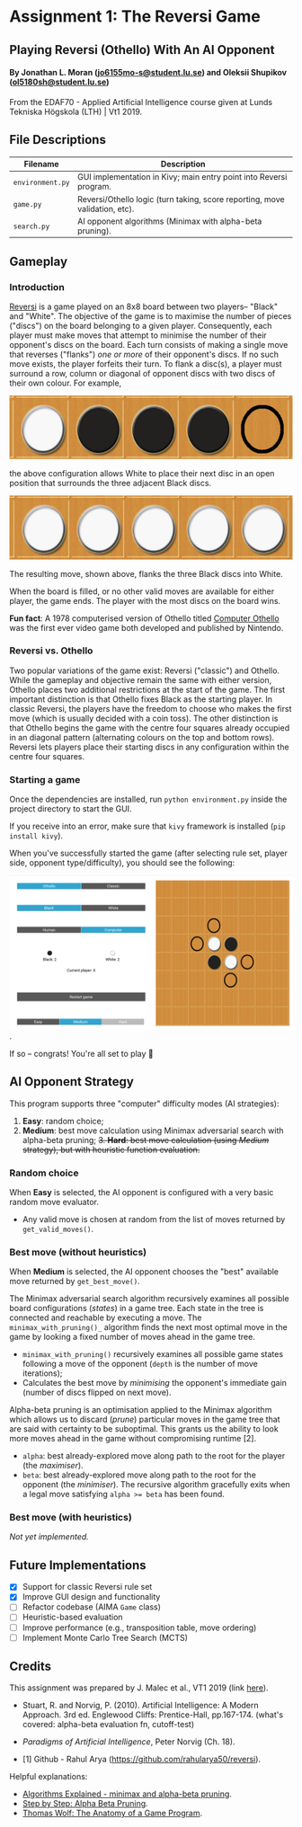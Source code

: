 # Assignment 1: The Reversi Game
## Playing Reversi (Othello) With An AI Opponent
#### By Jonathan L. Moran (jo6155mo-s@student.lu.se) and Oleksii Shupikov (ol5180sh@student.lu.se)
From the EDAF70 - Applied Artificial Intelligence course given at Lunds Tekniska Högskola (LTH) | Vt1 2019.

## File Descriptions

Filename           | Description
-------------------|---------------------------------------------------------------------------------------
`environment.py`   | GUI implementation in Kivy; main entry point into Reversi program.             
`game.py`          | Reversi/Othello logic (turn taking, score reporting, move validation, etc).
`search.py`        | AI opponent algorithms (Minimax with alpha-beta pruning).


## Gameplay
### Introduction
[Reversi](https://en.wikipedia.org/wiki/Reversi) is a game played on an 8x8 board between two players– "Black" and "White". The objective of the game is to maximise the number of pieces ("discs") on the board belonging to a given player. Consequently, each player must make moves that attempt to minimise the number of their opponent's discs on the board. Each turn consists of making a single move that reverses ("flanks") _one or more_ of their opponent's discs. If no such move exists, the player forfeits their turn. To flank a disc(s), a player must surround a row, column or diagonal of opponent discs with two discs of their own colour. For example,

![Figure 1. Flanking demonstration - before White moves.](assets/images/wiki/Reversi-Figure-1.png)

the above configuration allows White to place their next disc in an open position that surrounds the three adjacent Black discs.

![Figure 2. Flanking demonstration - after White moves.](assets/images/wiki/Reversi-Figure-2.png)

The resulting move, shown above, flanks the three Black discs into White.


When the board is filled, or no other valid moves are available for either player, the game ends. The player with the most discs on the board wins.

**Fun fact**: A 1978 computerised version of Othello titled [Computer Othello](https://nintendo.fandom.com/wiki/Computer_Othello) was the first ever video game both developed and published by Nintendo.


### Reversi vs. Othello
Two popular variations of the game exist: Reversi ("classic") and Othello. While the gameplay and objective remain the same with either version, Othello places two additional restrictions at the start of the game. The first important distinction is that Othello fixes Black as the starting player. In classic Reversi, the players have the freedom to choose who makes the first move (which is usually decided with a coin toss). The other distinction is that Othello begins the game with the centre four squares already occupied in an diagonal pattern (alternating colours on the top and bottom rows). Reversi lets players place their starting discs in any configuration within the centre four squares.


### Starting a game
Once the dependencies are installed, run `python environment.py` inside the project directory to start the GUI.

If you receive into an error, make sure that `kivy` framework is installed (`pip install kivy`).

When you've successfully started the game (after selecting rule set, player side, opponent type/difficulty), you should see the following:

![Figure 3. The Othello game board – opening moves.](assets/images/wiki/Reversi-Figure-3.png). 

If so – congrats! You're all set to play 🎉


## AI Opponent Strategy
This program supports three "computer" difficulty modes (AI strategies):
   1. **Easy**: random choice;
   2. **Medium**: best move calculation using Minimax adversarial search with alpha-beta pruning;
   ~~3. **Hard**: best move calculation (using _Medium_ strategy), but with heuristic function evaluation.~~

### Random choice
When **Easy** is selected, the AI opponent is configured with a very basic random move evaluator.
*  Any valid move is chosen at random from the list of moves returned by `get_valid_moves()`.

### Best move (without heuristics)
When **Medium** is selected, the AI opponent chooses the "best" available move returned by `get_best_move()`.

The Minimax adversarial search algorithm recursively examines all possible board configurations (_states_) in a game tree. Each state in the tree is connected and reachable by executing a move. The `minimax_with_pruning()_` algorithm finds the next most optimal move in the game by looking a fixed number of moves ahead in the game tree.

*  `minimax_with_pruning()` recursively examines all possible game states following a move of the opponent (`depth` is the number of move iterations);
*  Calculates the best move by _minimising_ the opponent's immediate gain (number of discs flipped on next move).

Alpha-beta pruning is an optimisation applied to the Minimax algorithm which allows us to discard (_prune_) particular moves in the game tree that are said with certainty to be suboptimal. This grants us the ability to look more moves ahead in the game without compromising runtime [2].
*  `alpha`: best already-explored move along path to the root for the player (the _maximiser_).
*  `beta`: best already-explored move along path to the root for the opponent (the _minimiser_).
The recursive algorithm gracefully exits when a legal move satisfying `alpha >= beta` has been found.

### Best move (with heuristics)
_Not yet implemented._


## Future Implementations
-[x] Support for classic Reversi rule set
-[x] Improve GUI design and functionality
-[ ] Refactor codebase (AIMA `Game` class)
-[ ] Heuristic-based evaluation
-[ ] Improve performance (e.g., transposition table, move ordering)
-[ ] Implement Monte Carlo Tree Search (MCTS)

## Credits
This assignment was prepared by J. Malec et al., VT1 2019 (link [here](https://web.archive.org/web/20190514105836/http://cs.lth.se/edaf70/programming-assignments-2019/search/)).

*  Stuart, R. and Norvig, P. (2010). Artificial Intelligence: A Modern Approach. 3rd ed. Englewood Cliffs: Prentice-Hall, pp.167-174. (what's covered: alpha-beta evaluation fn, cutoff-test)

*  _Paradigms of Artificial Intelligence_, Peter Norvig (Ch. 18).

*  [1] Github - Rahul Arya (https://github.com/rahularya50/reversi).

Helpful explanations:
*  [Algorithms Explained - minimax and alpha-beta pruning](https://www.youtube.com/watch?v=l-hh51ncgDI).
*  [Step by Step: Alpha Beta Pruning](https://www.youtube.com/watch?v=xBXHtz4Gbdo).
*  [Thomas Wolf: The Anatomy of a Game Program](http://home.datacomm.ch/t_wolf/tw/misc/reversi/html/index.html).

